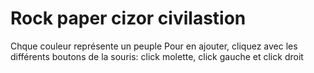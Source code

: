 # Rock paper cizor civilastion

Chque couleur représente un peuple
Pour en ajouter, cliquez avec les différents boutons de la souris: click molette, click gauche et click droit